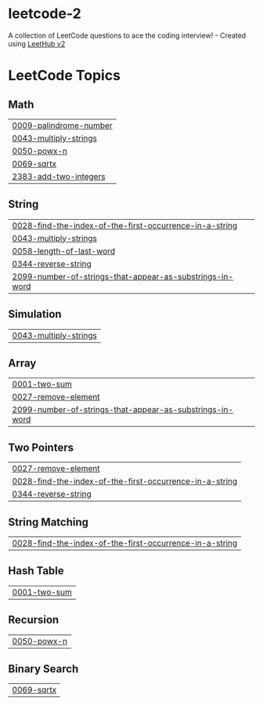 # leetcode-2
A collection of LeetCode questions to ace the coding interview! - Created using [LeetHub v2](https://github.com/arunbhardwaj/LeetHub-2.0)

<!---LeetCode Topics Start-->
# LeetCode Topics
## Math
|  |
| ------- |
| [0009-palindrome-number](https://github.com/RIDILAK/leetcode-2/tree/master/0009-palindrome-number) |
| [0043-multiply-strings](https://github.com/RIDILAK/leetcode-2/tree/master/0043-multiply-strings) |
| [0050-powx-n](https://github.com/RIDILAK/leetcode-2/tree/master/0050-powx-n) |
| [0069-sqrtx](https://github.com/RIDILAK/leetcode-2/tree/master/0069-sqrtx) |
| [2383-add-two-integers](https://github.com/RIDILAK/leetcode-2/tree/master/2383-add-two-integers) |
## String
|  |
| ------- |
| [0028-find-the-index-of-the-first-occurrence-in-a-string](https://github.com/RIDILAK/leetcode-2/tree/master/0028-find-the-index-of-the-first-occurrence-in-a-string) |
| [0043-multiply-strings](https://github.com/RIDILAK/leetcode-2/tree/master/0043-multiply-strings) |
| [0058-length-of-last-word](https://github.com/RIDILAK/leetcode-2/tree/master/0058-length-of-last-word) |
| [0344-reverse-string](https://github.com/RIDILAK/leetcode-2/tree/master/0344-reverse-string) |
| [2099-number-of-strings-that-appear-as-substrings-in-word](https://github.com/RIDILAK/leetcode-2/tree/master/2099-number-of-strings-that-appear-as-substrings-in-word) |
## Simulation
|  |
| ------- |
| [0043-multiply-strings](https://github.com/RIDILAK/leetcode-2/tree/master/0043-multiply-strings) |
## Array
|  |
| ------- |
| [0001-two-sum](https://github.com/RIDILAK/leetcode-2/tree/master/0001-two-sum) |
| [0027-remove-element](https://github.com/RIDILAK/leetcode-2/tree/master/0027-remove-element) |
| [2099-number-of-strings-that-appear-as-substrings-in-word](https://github.com/RIDILAK/leetcode-2/tree/master/2099-number-of-strings-that-appear-as-substrings-in-word) |
## Two Pointers
|  |
| ------- |
| [0027-remove-element](https://github.com/RIDILAK/leetcode-2/tree/master/0027-remove-element) |
| [0028-find-the-index-of-the-first-occurrence-in-a-string](https://github.com/RIDILAK/leetcode-2/tree/master/0028-find-the-index-of-the-first-occurrence-in-a-string) |
| [0344-reverse-string](https://github.com/RIDILAK/leetcode-2/tree/master/0344-reverse-string) |
## String Matching
|  |
| ------- |
| [0028-find-the-index-of-the-first-occurrence-in-a-string](https://github.com/RIDILAK/leetcode-2/tree/master/0028-find-the-index-of-the-first-occurrence-in-a-string) |
## Hash Table
|  |
| ------- |
| [0001-two-sum](https://github.com/RIDILAK/leetcode-2/tree/master/0001-two-sum) |
## Recursion
|  |
| ------- |
| [0050-powx-n](https://github.com/RIDILAK/leetcode-2/tree/master/0050-powx-n) |
## Binary Search
|  |
| ------- |
| [0069-sqrtx](https://github.com/RIDILAK/leetcode-2/tree/master/0069-sqrtx) |
<!---LeetCode Topics End-->